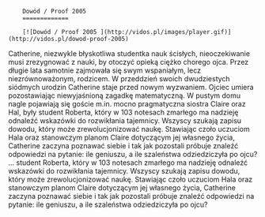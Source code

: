 
        Dowód / Proof 2005 
        =============
        
        [![Dowód / Proof 2005 ](http://vidos.pl/images/player.gif)](http://vidos.pl/dowod-proof-2005)
        
        
 Catherine, niezwykle błyskotliwa studentka nauk ścisłych, nieoczekiwanie musi zrezygnować z nauki, by otoczyć opieką ciężko chorego ojca. Przez długie lata samotnie zajmowała się swym wspaniałym, lecz niezrównoważonym, rodzicem. W przeddzień swoich dwudziestych siódmych urodzin Catherine staje przed nowym wyzwaniem. Ojciec umiera pozostawiając niewyjaśnioną zagadkę matematyczną. W pustym domu nagle pojawiają się goście m.in. mocno pragmatyczna siostra Claire oraz Hal, były student Roberta, który w 103 notesach zmarłego ma nadzieję odnaleźć wskazówki do rozwikłania tajemnicy. Wszyscy szukają zapisu dowodu, który może zrewolucjonizować naukę. Stawiając czoło uczuciom Hala oraz stanowczym planom Claire dotyczącym jej własnego życia, Catherine zaczyna poznawać siebie i tak jak pozostali próbuje znaleźć odpowiedzi na pytanie: ile geniuszu, a ile szaleństwa odziedziczyła po ojcu?  ... student Roberta, który w 103 notesach zmarłego ma nadzieję odnaleźć wskazówki do rozwikłania tajemnicy. Wszyscy szukają zapisu dowodu, który może zrewolucjonizować naukę. Stawiając czoło uczuciom Hala oraz stanowczym planom Claire dotyczącym jej własnego życia, Catherine zaczyna poznawać siebie i tak jak pozostali próbuje znaleźć odpowiedzi na pytanie: ile geniuszu, a ile szaleństwa odziedziczyła po ojcu?
    